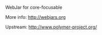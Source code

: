 WebJar for core-focusable

More info: http://webjars.org

Upstream: http://www.polymer-project.org/
